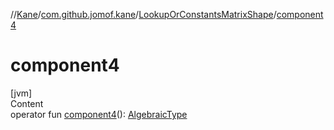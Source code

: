 //[Kane](../../index.md)/[com.github.jomof.kane](../index.md)/[LookupOrConstantsMatrixShape](index.md)/[component4](component4.md)



# component4  
[jvm]  
Content  
operator fun [component4](component4.md)(): [AlgebraicType](../../com.github.jomof.kane.types/-algebraic-type/index.md)  



